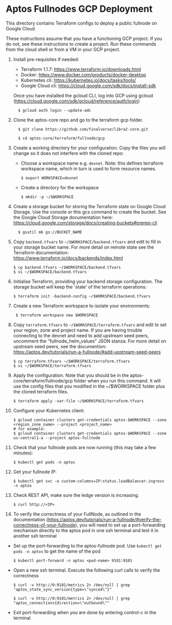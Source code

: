 Aptos Fullnodes GCP Deployment
==============================

This directory contains Terraform configs to deploy a public fullnode on Google Cloud.

These instructions assume that you have a functioning GCP project.  If you do not, see these instructions to create a project.  Run these commands from the cloud shell or from a VM in your GCP project.  


1. Install pre-requisites if needed:

   * Terraform 1.1.7: https://www.terraform.io/downloads.html
   * Docker: https://www.docker.com/products/docker-desktop
   * Kubernetes cli: https://kubernetes.io/docs/tasks/tools/
   * Google Cloud cli: https://cloud.google.com/sdk/docs/install-sdk

   Once you have installed the gcloud CLI, log into GCP using gcloud (https://cloud.google.com/sdk/gcloud/reference/auth/login)

         $ gcloud auth login --update-adc


2. Clone the aptos-core repo and go to the terraform gcp folder.

         $ git clone https://github.com/finalverse/libra2-core.git

         $ cd aptos-core/terraform/fullnode/gcp

3. Create a working directory for your configuration.  Copy the files you will change so it does not interfere with the cloned repo:

   * Choose a workspace name e.g. `devnet`. Note: this defines terraform workspace name, which in turn is used to form resource names.

         $ export WORKSPACE=devnet

   * Create a directory for the workspace

         $ mkdir -p ~/$WORKSPACE

4. Create a storage bucket for storing the Terraform state on Google Cloud Storage.  Use the console or this gcs command to create the bucket.  See the Google Cloud Storage documentation here: https://cloud.google.com/storage/docs/creating-buckets#prereq-cli

         $ gsutil mb gs://BUCKET_NAME

5. Copy `backend.tfvars` to `~/$WORKSPACE/backend.tfvars` and edit to fill in your storage bucket name. For more detail on remote state see the Terraform documentation: https://www.terraform.io/docs/backends/index.html

       $ cp backend.tfvars ~/$WORKSPACE/backend.tfvars
       $ vi ~/$WORKSPACE/backend.tfvars

6. Initialise Terraform, providing your backend storage configuration.  The storage bucket will keep the 'state' of the terraform operations:

       $ terraform init -backend-config ~/$WORKSPACE/backend.tfvars

7. Create a new Terraform workspace to isolate your environments:

        $ terraform workspace new $WORKSPACE

8. Copy `terraform.tfvars` to `~/$WORKSPACE/terraform.tfvars` and edit to set your region, zone and project name.  If you are having trouble connecting to the devnet and need to add upstream seed peers, uncomment the "fullnode_helm_values" JSON stanza.  For more detail on upstream seed peers, see the documention: https://aptos.dev/tutorials/run-a-fullnode/#add-upstream-seed-peers

       $ cp terraform.tfvars ~/$WORKSPACE/terraform.tfvars
       $ vi ~/$WORKSPACE/terraform.tfvars

9. Apply the configuration.  Note that you should be in the aptos-core/terraform/fullnode/gcp folder when you run this command.  It will use the  config files that you modified in the ~/$WORKSPACE folder plus the cloned terraform files.

       $ terraform apply -var-file ~/$WORKSPACE/terraform.tfvars

10. Configure your Kubernetes client:

        $ gcloud container clusters get-credentials aptos-$WORKSPACE --zone <region_zone_name> --project <project_name>
        # for example:
        $ gcloud container clusters get-credentials aptos-$WORKSPACE --zone us-central1-a --project aptos-fullnode

11. Check that your fullnode pods are now running (this may take a few minutes):

        $ kubectl get pods -n aptos

12. Get your fullnode IP:

        $ kubectl get svc -o custom-columns=IP:status.loadBalancer.ingress -n aptos

13. Check REST API, make sure the ledge version is increasing.

        $ curl http://<IP>

14. To verify the correctness of your FullNode, as outlined in the documentation (https://aptos.dev/tutorials/run-a-fullnode/#verify-the-correctness-of-your-fullnode), you will need to set up a port-forwarding mechanism directly to the aptos pod in one ssh terminal and test it in another ssh terminal

   * Set up the port-forwarding to the aptos-fullnode pod.  Use `kubectl get pods -n aptos` to get the name of the pod

         $ kubectl port-forward -n aptos <pod-name> 9101:9101

   * Open a new ssh terminal.  Execute the following curl calls to verify the correctness

         $ curl -v http://0:9101/metrics 2> /dev/null | grep "aptos_state_sync_version{type=\"synced\"}"

         $ curl -v http://0:9101/metrics 2> /dev/null | grep "aptos_connections{direction=\"outbound\""

   * Exit port-forwarding when you are done by entering control-c in the terminal



